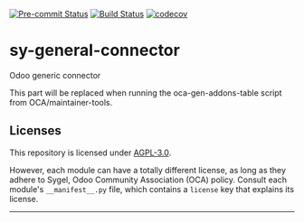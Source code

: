 
<!-- /!\ Non OCA Context : Set here the badge of your runbot / runboat instance. -->
[![Pre-commit Status](https://github.com/sygel-technology/sy-general-connector/actions/workflows/pre-commit.yml/badge.svg?branch=17.0)](https://github.com/sygel-technology/sy-general-connector/actions/workflows/pre-commit.yml?query=branch%3A17.0)
[![Build Status](https://github.com/sygel-technology/sy-general-connector/actions/workflows/test.yml/badge.svg?branch=17.0)](https://github.com/sygel-technology/sy-general-connector/actions/workflows/test.yml?query=branch%3A17.0)
[![codecov](https://codecov.io/gh/sygel-technology/sy-general-connector/branch/17.0/graph/badge.svg)](https://codecov.io/gh/sygel-technology/sy-general-connector)
<!-- /!\ Non OCA Context : Set here the badge of your translation instance. -->

<!-- /!\ do not modify above this line -->

# sy-general-connector

Odoo generic connector

<!-- /!\ do not modify below this line -->

<!-- prettier-ignore-start -->

[//]: # (addons)

This part will be replaced when running the oca-gen-addons-table script from OCA/maintainer-tools.

[//]: # (end addons)

<!-- prettier-ignore-end -->

## Licenses

This repository is licensed under [AGPL-3.0](LICENSE).

However, each module can have a totally different license, as long as they adhere to Sygel, Odoo Community Association (OCA)
policy. Consult each module's `__manifest__.py` file, which contains a `license` key
that explains its license.

----
<!-- /!\ Non OCA Context : Set here the full description of your organization. -->
